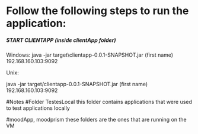 # Follow the following steps to run the application:

##### START CLIENTAPP (inside clientApp folder)
Windows: 
java -jar target\clientapp-0.0.1-SNAPSHOT.jar (first name) 192.168.160.103:9092

Unix:

java -jar target/clientapp-0.0.1-SNAPSHOT.jar (first name) 192.168.160.103:9092


#Notes
#Folder TestesLocal
this folder contains applications that were used to test applications locally

#moodApp, moodprism
these folders are the ones that are running on the VM
